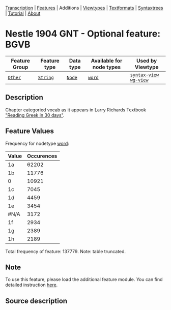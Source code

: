 <a name="start"></a>
<div class="hidden-content"><a href="../transcription.md">Transcription</a> | <a href="../features/README.md#start">Features</a> | Additions | <a href="../viewtypes.md#start">Viewtypes</a> | <a href="../textformats.md#start">Textformats</a> |  <a href="../syntaxtrees.md#start">Syntaxtrees</a> | <a href="../tutorial/README.md#start">Tutorial</a>  | <a href="../about.md#start">About</a></div>

# Nestle 1904 GNT - Optional feature: BGVB

Feature Group | Feature type |Data type |Available for node types | Used by Viewtype 
---|---|---|---|---
[`Other`](featuresbyfeaturegroup.md#other)|[`String`](featuresbydatatype.md#string)|[`Node`](featuresbynodetype.md#node)| [`word`](featuresbynodetype.md#word) |[`syntax-view`](../syntax-view.md#start) [`wg-view`](../wg-view.md#start) 

## Description

Chapter categoried vocab as it appears in Larry Richards Textbook ["Reading Greek in 30 days"](https://archive.org/details/readnewtestament0000rich).

## Feature Values

Frequency for nodetype [word](featuresbynodetype.md#word):

Value|Occurences
---|---
1a|62202
1b|11776
0|10921
1c|7045
1d|4459
1e|3454
#N/A|3172
1f|2934
1g|2389
1h|2189

Total frequency of feature: 137779. Note: table truncated.

## Note

To use this feature, please load the additional feature module. You can find detailed instruction  [here](README.md#adding-the-features).

## Source description
 